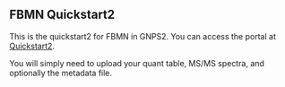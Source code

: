 ## FBMN Quickstart2

This is the quickstart2 for FBMN in GNPS2. You can access the portal at [Quickstart2](https://quickstart2.gnps2.org/FBMN_quickstart). 

You will simply need to upload your quant table, MS/MS spectra, and optionally the metadata file. 

